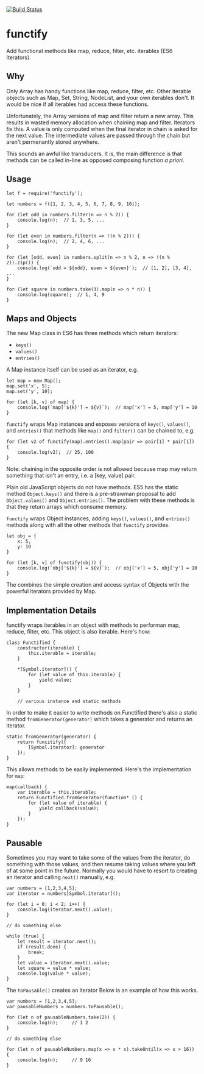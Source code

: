 [![Build Status](https://travis-ci.org/kevinb7/functify.svg)](https://travis-ci.org/kevinb7/functify)

# functify

Add functional methods like map, reduce, filter, etc. iterables (ES6 Iterators).

## Why

Only Array has handy functions like map, reduce, filter, etc.  Other iterable
objects such as Map, Set, String, NodeList, and your own iterables don't.  It
would be nice if all iterables had access these functions.

Unfortunately, the Array versions of map and filter return a new array.  This
results in wasted memory allocation when chaining map and filter.  Iterators fix
this.  A value is only computed when the final iterator in chain is asked for the
next value.  The intermediate values are passed through the chain but aren't 
permenantly stored anywhere.

This sounds an awful like transducers.  It is, the main difference is that 
methods can be called in-line as opposed composing function _a priori_.

## Usage

    let f = require('functify');

    let numbers = f([1, 2, 3, 4, 5, 6, 7, 8, 9, 10]);
    
    for (let odd in numbers.filter(n => n % 2)) {
        console.log(n);  // 1, 3, 5, ...
    }
    
    for (let even in numbers.filter(n => !(n % 2))) {
        console.log(n);  // 2, 4, 6, ...
    }
    
    for (let [odd, even] in numbers.split(n => n % 2, n => !(n % 2)).zip()) {
        console.log(`odd = ${odd}, even = ${even}`);  // [1, 2], [3, 4], ...
    }
    
    for (let square in numbers.take(3).map(n => n * n)) {
        console.log(square);  // 1, 4, 9
    }
    
## Maps and Objects

The new Map class in ES6 has three methods which return iterators:

- `keys()`
- `values()`
- `entries()`

A Map instance itself can be used as an iterator, e.g.

    let map = new Map();
    map.set('x', 5);
    map.set('y', 10);
    
    for (let [k, v] of map) {
        console.log(`map['${k}'] = ${v}`);  // map['x'] = 5, map['y'] = 10
    }
    
`functify` wraps Map instances and exposes versions of `keys()`, `values()`, 
and `entries()` that methods like `map()` and `filter()` can be chained to, e.g.

    for (let v2 of functify(map).entries().map(pair => pair[1] * pair[1]) {
        console.log(v2);  // 25, 100
    }
    
Note: chaining in the opposite order is not allowed because map may return 
something that isn't an entry, i.e. a [key, value] pair.

Plain old JavaScript objects do not have methods.  ES5 has the static method
`Object.keys()` and there is a pre-strawman proposal to add `Object.values()`
and `Object.entries()`.  The problem with these methods is that they return 
arrays which consume memory.

`functify` wraps Object instances, adding `keys()`, `values()`, and `entries()`
methods along with all the other methods that `functify` provides.

    let obj = {
        x: 5,
        y: 10
    }
    
    for (let [k, v] of functify(obj)) {
        console.log(`obj['${k}'] = ${v}`);  // obj['x'] = 5, obj['y'] = 10
    }
    
The combines the simple creation and access syntax of Objects with the powerful
iterators provided by Map.
    
## Implementation Details

functify wraps iterables in an object with methods to performan map, reduce, 
filter, etc.  This object is also iterable.  Here's how:

    class Functified {
        constructor(iterable) {
            this.iterable = iterable;
        }

        *[Symbol.iterator]() {
            for (let value of this.iterable) {
                yield value;
            }
        }

        // various instance and static methods

In order to make it easier to write methods on Functified there's also a static
method `fromGenerator(generator)` which takes a generator and returns an iterator.

    static fromGenerator(generator) {
        return funcitify({
            [Symbol.iterator]: generator
        });
    }
    
This allows methods to be easily implemented.  Here's the implementation for `map`:

    map(callback) {
        var iterable = this.iterable;
        return Functified.fromGenerator(function* () {
            for (let value of iterable) {
                yield callback(value);
            }
        });
    }

## Pausable

Sometimes you may want to take some of the values from the iterator, do something
with those values, and then resume taking values where you left of at some point
in the future.  Normally you would have to resort to creating an iterator and 
calling `next()` manually, e.g.

    var numbers = [1,2,3,4,5];
    var iterator = numbers[Symbol.iterator]();
    
    for (let i = 0; i < 2; i++) {
        console.log(iterator.next().value);
    }
    
    // do something else
    
    while (true) {
        let result = iterator.next();
        if (result.done) {
            break;
        }
        let value = iterator.next().value;
        let square = value * value;
        console.log(value * value);
    }
    
The `toPausable()` creates an iterator Below is an example of how this works.

    var numbers = [1,2,3,4,5];
    var pausableNumbers = numbers.toPausable();
    
    for (let n of pausableNumbers.take(2)) {
        console.log(n);     // 1 2
    }
    
    // do something else
    
    for (let n of pausableNumbers.map(x => x * x).takeUntil(x => x > 16)) {
        console.log(n);     // 9 16
    }
